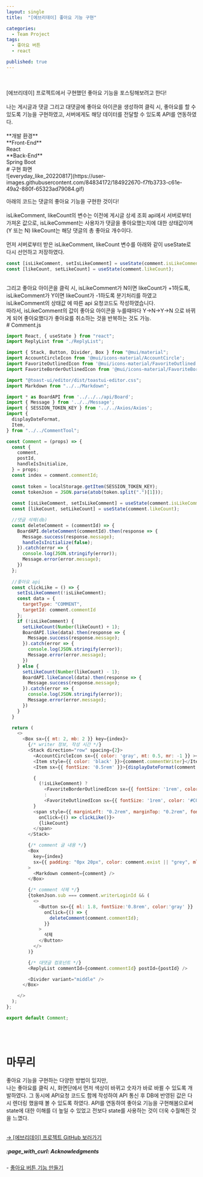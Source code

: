 ```yaml
---
layout: single
title:  "[에브리데이] 좋아요 기능 구현"

categories:
  - Team Project
tags:
  - 좋아요 버튼
  - react

published: true
---
```


<br/>
<br/>[에브리데이] 프로젝트에서 구현했던 좋아요 기능을 포스팅해보려고 한다!
<br/><br/>나는 게시글과 댓글 그리고 대댓글에 좋아요 아이콘을 생성하여 클릭 시, 좋아요를 할 수 있도록 기능을 구현하였고, 서버에게도 해당 데이터를 전달할 수 있도록 API를 연동하였다.
<br/><br/>
**개발 환경**
<br/>
**Front-End** 
<br/>
React
<br/>
**Back-End**
<br/>
Spring Boot

<br/>
# 구현 화면
<br/>
![everyday_like_20220817](https://user-images.githubusercontent.com/84834172/184922670-f7fb3733-c61e-49a2-880f-65323ad79084.gif)

<br/>

아래의 코드는 댓글의 좋아요 기능을 구현한 것이다!
<br/><br/>isLikeComment, likeCount의 변수는 이전에 게시글 상세 조회 api에서 서버로부터 가져온 값으로, isLikeComment는 사용자가 댓글을 좋아요했는지에 대한 상태값이며(Y 또는 N)
likeCount는 해당 댓글의 총 좋아요 개수이다.
<br/><br/>먼저 서버로부터 받은 isLikeComment, likeCount 변수를 아래와 같이 useState로 다시 선언하고 저장하였다.
```javascript 
const [isLikeComment, setIsLikeComment] = useState(comment.isLikeComment);  //comment.isLikeComment의 comment는 게시글 상세 조회 api에서 받은 댓글정보를 담은 배열
const [likeCount, setLikeCount] = useState(comment.likeCount); 
```
<br/>
그리고 좋아요 아이콘을 클릭 시, isLikeComment가 N이면 likeCount가 +1하도록, isLikeComment가 Y이면 likeCount가 -1하도록 분기처리를 하였고 isLikeComment의 상태값
에 따른 api 요청코드도 작성하였습니다.
<br/>따라서, isLikeComment의 값이 좋아요 아이콘을 누를때마다 Y→N→Y→N 으로 바뀌게 되어 좋아요했다가 좋아요를 취소하는 것을 반복하는 것도 가능.
<br/>
# Comment.js
  
```javascript
import React, { useState } from "react";
import ReplyList from "./ReplyList";

import { Stack, Button, Divider, Box } from "@mui/material";
import AccountCircleIcon from '@mui/icons-material/AccountCircle';
import FavoriteOutlinedIcon from '@mui/icons-material/FavoriteOutlined';                //색이채워진좋아요
import FavoriteBorderOutlinedIcon from '@mui/icons-material/FavoriteBorderOutlined';    //좋아요

import "@toast-ui/editor/dist/toastui-editor.css";
import Markdown from "../../Markdown";

import * as BoardAPI from '../../../api/Board';
import { Message } from '../../Message';
import { SESSION_TOKEN_KEY } from '../../Axios/Axios';
import {
  displayDateFormat,
  Item,
} from "../../CommentTool";

const Comment = (props) => {
  const {
    comment,
    postId,
    handleIsInitialize,
  } = props;
  const index = comment.commentId;
  
  const token = localStorage.getItem(SESSION_TOKEN_KEY);
  const tokenJson = JSON.parse(atob(token.split(".")[1]));
  
  const [isLikeComment, setIsLikeComment] = useState(comment.isLikeComment);
  const [likeCount, setLikeCount] = useState(comment.likeCount);

  //댓글 삭제(db)
  const deleteComment = (commentId) => {
    BoardAPI.deleteComment(commentId).then(response => {
      Message.success(response.message);
      handleIsInitialize(false);
    }).catch(error => {
      console.log(JSON.stringify(error));
      Message.error(error.message);
    })
  };
  
  //좋아요 api
  const clickLike = () => {
    setIsLikeComment(!isLikeComment);
    const data = {
      targetType: "COMMENT",
      targetId: comment.commentId
    };
    if (!isLikeComment) {
      setLikeCount(Number(likeCount) + 1);
      BoardAPI.like(data).then(response => {
        Message.success(response.message);
      }).catch(error => {
        console.log(JSON.stringify(error));
        Message.error(error.message);
      })
    } else {
      setLikeCount(Number(likeCount) - 1);
      BoardAPI.likeCancel(data).then(response => {
        Message.success(response.message);
      }).catch(error => {
        console.log(JSON.stringify(error));
        Message.error(error.message);
      })
    }
  }

  return (
    <>
      <Box sx={{ mt: 2, mb: 2 }} key={index}>
        {/* writer 정보, 작성 시간 */}
        <Stack direction="row" spacing={2}>
          <AccountCircleIcon sx={{ color: 'gray', mt: 0.5, mr: -1 }} ></AccountCircleIcon>
          <Item style={{ color: 'black' }}>{comment.commentWriter}</Item>
          <Item sx={{ fontSize: '0.5rem' }}>{displayDateFormat(comment.commentRegistrationDate)}</Item>

          {
            (!isLikeComment) ?
              <FavoriteBorderOutlinedIcon sx={{ fontSize: '1rem', color: '#C00000', cursor: 'pointer' }} onClick={() => clickLike()} />
              :
              <FavoriteOutlinedIcon sx={{ fontSize: '1rem', color: '#C00000', cursor: 'pointer' }} onClick={() => clickLike()} />
          }
          <span style={{ marginLeft: "0.2rem", marginTop: "0.2rem", fontSize: "0.7rem", color: '#C00000', cursor: 'pointer' }}
            onClick={() => clickLike()}>
            {likeCount}
          </span>
        </Stack>

        {/* comment 글 내용 */}
        <Box
          key={index}
          sx={{ padding: "0px 20px", color: comment.exist || "grey", ml: 1.6, }}
        >
          <Markdown comment={comment} />
        </Box>

        {/* comment 삭제 */}
        {tokenJson.sub === comment.writerLoginId && (
          <>
            <Button sx={{ ml: 1.8, fontSize:'0.8rem', color:'gray' }}
              onClick={() => {
                deleteComment(comment.commentId);
              }}
            >
              삭제
            </Button>
          </>
        )}

        {/* 대댓글 컴포넌트 */}
        <ReplyList commentId={comment.commentId} postId={postId} />

        <Divider variant="middle" />
      </Box>

    </>
  );
};

export default Comment;
```
<br/>
<br/>

# 마무리

좋아요 기능을 구현하는 다양한 방법이 있지만,<br/>
나는 좋아요를 클릭 시, 화면단에서 먼저 색상이 바뀌고 숫자가 바로 바뀔 수 있도록 개발하였다. 그 동시에 API요청 코드도 함께 작성하여 API 통신 후 DB에 반영된 값은 다시 렌더링
했을때 볼 수 있도록 하였다. API를 연동하여 좋아요 기능을 구현해봄으로써 state에 대한 이해를 더 높일 수 있었고 전보다 state를 사용하는 것이 더욱 수월해진 것을 느꼈다.

<br/> <a href="https://github.com/ram-yeon/everyday">→ [에브리데이] 프로젝트 GitHub 보러가기</a>
<h5>:page_with_curl: Acknowledgments</h5>
- <a href="https://velog.io/@estell/React-%EC%A2%8B%EC%95%84%EC%9A%94-%EB%B2%84%ED%8A%BC-%EA%B8%B0%EB%8A%A5-%EC%83%9D%EC%84%B1%ED%95%98%EA%B8%B0-omCilck-%EB%B2%84%ED%8A%BC-%EB%88%84%EB%A5%B4%EB%A9%B4-1-%EC%A6%9D%EA%B0%80">좋아요 버튼 기능 만들기</a>



